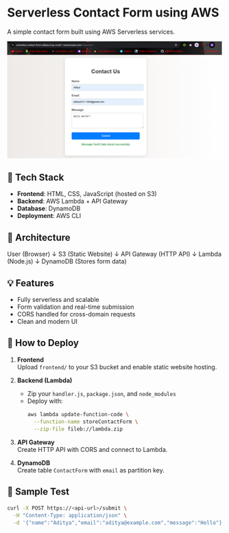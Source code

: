 # Serverless Contact Form using AWS

A simple contact form built using AWS Serverless services.

![Image](serverless-png.png)

## 🧰 Tech Stack
- **Frontend**: HTML, CSS, JavaScript (hosted on S3)
- **Backend**: AWS Lambda + API Gateway
- **Database**: DynamoDB
- **Deployment**: AWS CLI

## 🔧 Architecture

User (Browser)
↓
S3 (Static Website)
↓
API Gateway (HTTP API)
↓
Lambda (Node.js)
↓
DynamoDB (Stores form data)

## 💡 Features
- Fully serverless and scalable
- Form validation and real-time submission
- CORS handled for cross-domain requests
- Clean and modern UI

## 🚀 How to Deploy

1. **Frontend**  
   Upload `frontend/` to your S3 bucket and enable static website hosting.

2. **Backend (Lambda)**  
   - Zip your `handler.js`, `package.json`, and `node_modules`  
   - Deploy with:
     ```bash
     aws lambda update-function-code \
       --function-name storeContactForm \
       --zip-file fileb://lambda.zip
     ```

3. **API Gateway**  
   Create HTTP API with CORS and connect to Lambda.

4. **DynamoDB**  
   Create table `ContactForm` with `email` as partition key.

## 🧪 Sample Test

```bash
curl -X POST https://<api-url>/submit \
  -H "Content-Type: application/json" \
  -d '{"name":"Aditya","email":"aditya@example.com","message":"Hello"}'
